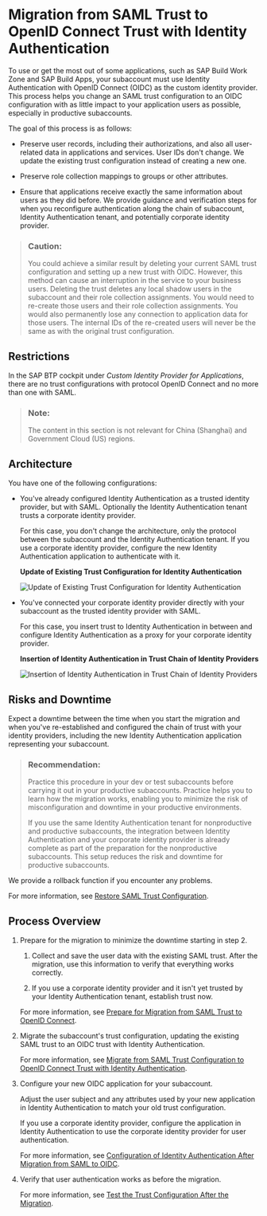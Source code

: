 <!-- loiod097ce26cb2d4b8fa9a597a5381cb3cb -->

# Migration from SAML Trust to OpenID Connect Trust with Identity Authentication

To use or get the most out of some applications, such as SAP Build Work Zone and SAP Build Apps, your subaccount must use Identity Authentication with OpenID Connect \(OIDC\) as the custom identity provider. This process helps you change an SAML trust configuration to an OIDC configuration with as little impact to your application users as possible, especially in productive subaccounts.

The goal of this process is as follows:

-   Preserve user records, including their authorizations, and also all user-related data in applications and services. User IDs don't change. We update the existing trust configuration instead of creating a new one.

-   Preserve role collection mappings to groups or other attributes.

-   Ensure that applications receive exactly the same information about users as they did before. We provide guidance and verification steps for when you reconfigure authentication along the chain of subaccount, Identity Authentication tenant, and potentially corporate identity provider.


> ### Caution:  
> You could achieve a similar result by deleting your current SAML trust configuration and setting up a new trust with OIDC. However, this method can cause an interruption in the service to your business users. Deleting the trust deletes any local shadow users in the subaccount and their role collection assignments. You would need to re-create those users and their role collection assignments. You would also permanently lose any connection to application data for those users. The internal IDs of the re-created users will never be the same as with the original trust configuration.



<a name="loiod097ce26cb2d4b8fa9a597a5381cb3cb__section_u3t_xv1_3xb"/>

## Restrictions

In the SAP BTP cockpit under *Custom Identity Provider for Applications*, there are no trust configurations with protocol OpenID Connect and no more than one with SAML.

> ### Note:  
> The content in this section is not relevant for China \(Shanghai\) and Government Cloud \(US\) regions.



<a name="loiod097ce26cb2d4b8fa9a597a5381cb3cb__section_gvh_gkj_gxb"/>

## Architecture

You have one of the following configurations:

-   You've already configured Identity Authentication as a trusted identity provider, but with SAML. Optionally the Identity Authentication tenant trusts a corporate identity provider.

    For this case, you don't change the architecture, only the protocol between the subaccount and the Identity Authentication tenant. If you use a corporate identity provider, configure the new Identity Authentication application to authenticate with it.

      
      
    **Update of Existing Trust Configuration for Identity Authentication**

    ![](images/IAS_protocol_switch_a732ec6.png "Update of Existing Trust Configuration for Identity
                                    Authentication")

-   You've connected your corporate identity provider directly with your subaccount as the trusted identity provider with SAML.

    For this case, you insert trust to Identity Authentication in between and configure Identity Authentication as a proxy for your corporate identity provider.

      
      
    **Insertion of Identity Authentication in Trust Chain of Identity Providers**

    ![](images/Injection_of_IAS_Between_Corp_IDP_db96a95.png "Insertion of Identity
                                    Authentication in Trust Chain of Identity
    							Providers")




<a name="loiod097ce26cb2d4b8fa9a597a5381cb3cb__section_dd1_gnj_gxb"/>

## Risks and Downtime

Expect a downtime between the time when you start the migration and when you've re-established and configured the chain of trust with your identity providers, including the new Identity Authentication application representing your subaccount.

> ### Recommendation:  
> Practice this procedure in your dev or test subaccounts before carrying it out in your productive subaccounts. Practice helps you to learn how the migration works, enabling you to minimize the risk of misconfiguration and downtime in your productive environments.
> 
> If you use the same Identity Authentication tenant for nonproductive and productive subaccounts, the integration between Identity Authentication and your corporate identity provider is already complete as part of the preparation for the nonproductive subaccounts. This setup reduces the risk and downtime for productive subaccounts.

We provide a rollback function if you encounter any problems.

For more information, see [Restore SAML Trust Configuration](restore-saml-trust-configuration-21d86cf.md).



<a name="loiod097ce26cb2d4b8fa9a597a5381cb3cb__section_uvj_hnj_gxb"/>

## Process Overview

1.  Prepare for the migration to minimize the downtime starting in step 2.

    1.  Collect and save the user data with the existing SAML trust. After the migration, use this information to verify that everything works correctly.

    2.  If you use a corporate identity provider and it isn't yet trusted by your Identity Authentication tenant, establish trust now.


    For more information, see [Prepare for Migration from SAML Trust to OpenID Connect](prepare-for-migration-from-saml-trust-to-openid-connect-269f60d.md).

2.  Migrate the subaccount's trust configuration, updating the existing SAML trust to an OIDC trust with Identity Authentication.

    For more information, see [Migrate from SAML Trust Configuration to OpenID Connect Trust with Identity Authentication](migrate-from-saml-trust-configuration-to-openid-connect-trust-with-identity-authenticat-827ae66.md).

3.  Configure your new OIDC application for your subaccount.

    Adjust the user subject and any attributes used by your new application in Identity Authentication to match your old trust configuration.

    If you use a corporate identity provider, configure the application in Identity Authentication to use the corporate identity provider for user authentication.

    For more information, see [Configuration of Identity Authentication After Migration from SAML to OIDC](configuration-of-identity-authentication-after-migration-from-saml-to-oidc-1fa7273.md).

4.  Verify that user authentication works as before the migration.

    For more information, see [Test the Trust Configuration After the Migration](test-the-trust-configuration-after-the-migration-edc7c42.md).


